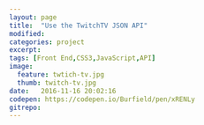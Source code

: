 ```yaml
---
layout: page
title:  "Use the TwitchTV JSON API"
modified:
categories: project
excerpt:
tags: [Front End,CSS3,JavaScript,API]
image: 
  feature: twtich-tv.jpg
  thumb: twitch-tv.jpg
date:   2016-11-16 20:02:16
codepen: https://codepen.io/Burfield/pen/xRENLy
gitrepo: 
---
```


